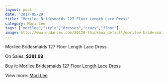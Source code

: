 ```yaml
---
layout: post
date: '2017-05-29'
title: "Morilee Bridesmaids 127 Floor Length Lace Dress"
category: Mori Lee
tags: ["morilee","style","dresses","crazy","floor"]
image: http://www.eudances.com/20120-thickbox_default/morilee-bridesmaids-127-floor-length-lace-dress.jpg
---
```

Morilee Bridesmaids 127 Floor Length Lace Dress

On Sales: **$381.99**
<a href="https://www.eudances.com/en/mori-lee/6026-morilee-bridesmaids-127-floor-length-lace-dress.html"><amp-img layout="responsive" width="600" height="600" src="//www.eudances.com/20120-thickbox_default/morilee-bridesmaids-127-floor-length-lace-dress.jpg" alt="Morilee Bridesmaids 127 Floor Length Lace Dress 0" /></a>
<a href="https://www.eudances.com/en/mori-lee/6026-morilee-bridesmaids-127-floor-length-lace-dress.html"><amp-img layout="responsive" width="600" height="600" src="//www.eudances.com/20122-thickbox_default/morilee-bridesmaids-127-floor-length-lace-dress.jpg" alt="Morilee Bridesmaids 127 Floor Length Lace Dress 1" /></a>
<a href="https://www.eudances.com/en/mori-lee/6026-morilee-bridesmaids-127-floor-length-lace-dress.html"><amp-img layout="responsive" width="600" height="600" src="//www.eudances.com/20121-thickbox_default/morilee-bridesmaids-127-floor-length-lace-dress.jpg" alt="Morilee Bridesmaids 127 Floor Length Lace Dress 2" /></a>

Buy it: [Morilee Bridesmaids 127 Floor Length Lace Dress](https://www.eudances.com/en/mori-lee/6026-morilee-bridesmaids-127-floor-length-lace-dress.html "Morilee Bridesmaids 127 Floor Length Lace Dress")

View more: [Mori Lee](https://www.eudances.com/en/65-mori-lee "Mori Lee")